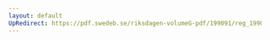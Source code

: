 ```yaml
---
layout: default
UpRedirect: https://pdf.swedeb.se/riksdagen-volumeG-pdf/199091/reg_199091/reg_199091_0580.pdf
---
```


